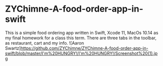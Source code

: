# ZYChimne-A-food-order-app-in-swift
This is a simple food ordering app written in Swift, Xcode 11, MacOs 10.14 as my final homework for a class this term.
There are three tabs in the toolbar, as restaurant, cart and my info.
![Aaron Swartz]https://github.com/ZYChimne/ZYChimne-A-food-order-app-in-swift/blob/master/I'm%20HUNGRY!/I'm%20HUNGRY!/Screenshot%20(1).jpg
